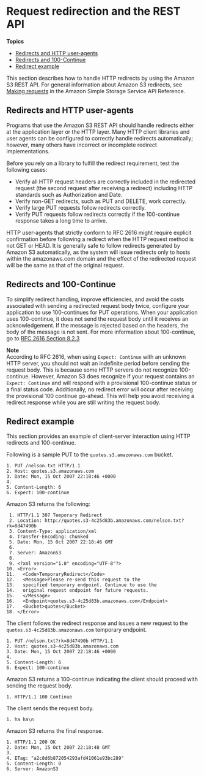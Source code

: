 # Request redirection and the REST API<a name="RESTRedirect"></a>

**Topics**
+ [Redirects and HTTP user\-agents](#RESTRedirectHTTPUserAgents)
+ [Redirects and 100\-Continue](#RESTRedirect100Continue)
+ [Redirect example](#RESTRedirectExample)

This section describes how to handle HTTP redirects by using the Amazon S3 REST API\. For general information about Amazon S3 redirects, see [Making requests](MakingRequests.md) in the Amazon Simple Storage Service API Reference\. 

## Redirects and HTTP user\-agents<a name="RESTRedirectHTTPUserAgents"></a>

Programs that use the Amazon S3 REST API should handle redirects either at the application layer or the HTTP layer\. Many HTTP client libraries and user agents can be configured to correctly handle redirects automatically; however, many others have incorrect or incomplete redirect implementations\. 

 Before you rely on a library to fulfill the redirect requirement, test the following cases: 
+ Verify all HTTP request headers are correctly included in the redirected request \(the second request after receiving a redirect\) including HTTP standards such as Authorization and Date\.
+ Verify non\-GET redirects, such as PUT and DELETE, work correctly\.
+ Verify large PUT requests follow redirects correctly\.
+ Verify PUT requests follow redirects correctly if the 100\-continue response takes a long time to arrive\.

 HTTP user\-agents that strictly conform to RFC 2616 might require explicit confirmation before following a redirect when the HTTP request method is not GET or HEAD\. It is generally safe to follow redirects generated by Amazon S3 automatically, as the system will issue redirects only to hosts within the amazonaws\.com domain and the effect of the redirected request will be the same as that of the original request\. 

## Redirects and 100\-Continue<a name="RESTRedirect100Continue"></a>

To simplify redirect handling, improve efficiencies, and avoid the costs associated with sending a redirected request body twice, configure your application to use 100\-continues for PUT operations\. When your application uses 100\-continue, it does not send the request body until it receives an acknowledgement\. If the message is rejected based on the headers, the body of the message is not sent\. For more information about 100\-continue, go to [RFC 2616 Section 8\.2\.3](http://www.w3.org/Protocols/rfc2616/rfc2616-sec8.html#sec8.2.3) 

**Note**  
According to RFC 2616, when using `Expect: Continue` with an unknown HTTP server, you should not wait an indefinite period before sending the request body\. This is because some HTTP servers do not recognize 100\-continue\. However, Amazon S3 does recognize if your request contains an `Expect: Continue` and will respond with a provisional 100\-continue status or a final status code\. Additionally, no redirect error will occur after receiving the provisional 100 continue go\-ahead\. This will help you avoid receiving a redirect response while you are still writing the request body\. 

## Redirect example<a name="RESTRedirectExample"></a>

This section provides an example of client\-server interaction using HTTP redirects and 100\-continue\. 

Following is a sample PUT to the `quotes.s3.amazonaws.com` bucket\.

```
1. PUT /nelson.txt HTTP/1.1
2. Host: quotes.s3.amazonaws.com
3. Date: Mon, 15 Oct 2007 22:18:46 +0000
4. 
5. Content-Length: 6
6. Expect: 100-continue
```

Amazon S3 returns the following:

```
 1. HTTP/1.1 307 Temporary Redirect
 2. Location: http://quotes.s3-4c25d83b.amazonaws.com/nelson.txt?rk=8d47490b
 3. Content-Type: application/xml
 4. Transfer-Encoding: chunked
 5. Date: Mon, 15 Oct 2007 22:18:46 GMT
 6. 
 7. Server: AmazonS3
 8. 
 9. <?xml version="1.0" encoding="UTF-8"?>
10. <Error>
11.   <Code>TemporaryRedirect</Code>
12.   <Message>Please re-send this request to the
13.   specified temporary endpoint. Continue to use the
14.   original request endpoint for future requests.
15.   </Message>
16.   <Endpoint>quotes.s3-4c25d83b.amazonaws.com</Endpoint>
17.   <Bucket>quotes</Bucket>
18. </Error>
```

The client follows the redirect response and issues a new request to the `quotes.s3-4c25d83b.amazonaws.com` temporary endpoint\.

```
1. PUT /nelson.txt?rk=8d47490b HTTP/1.1
2. Host: quotes.s3-4c25d83b.amazonaws.com
3. Date: Mon, 15 Oct 2007 22:18:46 +0000
4. 
5. Content-Length: 6
6. Expect: 100-continue
```

Amazon S3 returns a 100\-continue indicating the client should proceed with sending the request body\.

```
1. HTTP/1.1 100 Continue
```

The client sends the request body\.

```
1. ha ha\n
```

Amazon S3 returns the final response\.

```
1. HTTP/1.1 200 OK
2. Date: Mon, 15 Oct 2007 22:18:48 GMT
3. 
4. ETag: "a2c8d6b872054293afd41061e93bc289"
5. Content-Length: 0
6. Server: AmazonS3
```